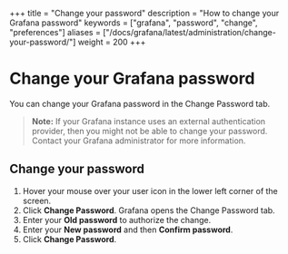 +++
title = "Change your password"
description = "How to change your Grafana password"
keywords = ["grafana", "password", "change", "preferences"]
aliases = ["/docs/grafana/latest/administration/change-your-password/"]
weight = 200
+++

# Change your Grafana password

You can change your Grafana password in the Change Password tab.

> **Note:** If your Grafana instance uses an external authentication provider, then you might not be able to change your password. Contact your Grafana administrator for more information.

## Change your password

1. Hover your mouse over your user icon in the lower left corner of the screen.
1. Click **Change Password**. Grafana opens the Change Password tab.
1. Enter your **Old password** to authorize the change.
1. Enter your **New password** and then **Confirm password**.
1. Click **Change Password**.
